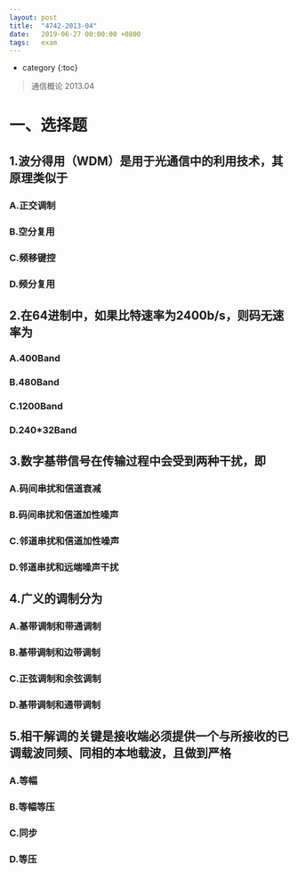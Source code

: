 ```yaml
---
layout: post
title:  "4742-2013-04"
date:   2019-06-27 00:00:00 +0800
tags:   exam
---
```


* category
{:toc}


> 通信概论 2013.04

# 一、选择题
## 1.波分得用（WDM）是用于光通信中的利用技术，其原理类似于
### A.正交调制
### B.空分复用
### C.频移键控
### D.频分复用

## 2.在64进制中，如果比特速率为2400b/s，则码无速率为
### A.400Band
### B.480Band
### C.1200Band
### D.240*32Band

## 3.数字基带信号在传输过程中会受到两种干扰，即
### A.码间串扰和信道衰减
### B.码间串扰和信道加性噪声
### C.邻道串扰和信道加性噪声
### D.邻道串扰和远端噪声干扰

## 4.广义的调制分为
### A.基带调制和带通调制
### B.基带调制和边带调制
### C.正弦调制和余弦调制
### D.基带调制和通带调制

## 5.相干解调的关键是接收端必须提供一个与所接收的已调载波同频、同相的本地载波，且做到严格
### A.等幅
### B.等幅等压
### C.同步
### D.等压

<!--stackedit_data:
eyJoaXN0b3J5IjpbODQ3MzA0OTU4LC0xMjg3MTMxMDk4XX0=
-->
